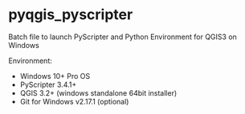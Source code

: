 # pyqgis_pyscripter
Batch file to launch PyScripter and Python Environment for QGIS3 on Windows

Environment:
- Windows 10+ Pro OS
- PyScripter 3.4.1+
- QGIS 3.2+ (windows standalone 64bit installer)
- Git for Windows v2.17.1 (optional)
